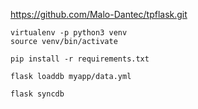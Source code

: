 https://github.com/Malo-Dantec/tpflask.git

```
virtualenv -p python3 venv
source venv/bin/activate
```
```
pip install -r requirements.txt
```
```
flask loaddb myapp/data.yml
```
```
flask syncdb
```